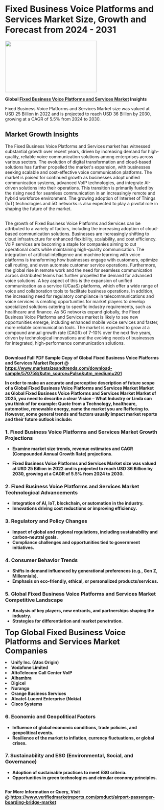 <H1>Fixed Business Voice Platforms and Services Market Size, Growth and Forecast from 2024 - 2031</H1><img class="aligncenter size-medium wp-image-584254" src="https://thirdeyenews.in/wp-content/uploads/2024/09/Global-Market-Research-300x168.jpeg" alt="" width="300" height="168" /><p><strong>Global&nbsp;<a href="https://www.marketsizeandtrends.com/download-sample/570758/&amp;utm_source=Pulse&amp;utm_medium=201">Fixed Business Voice Platforms and Services Market</a> Insights</strong></p><p>Fixed Business Voice Platforms and Services Market size was valued at USD 25 Billion in 2022 and is projected to reach USD 36 Billion by 2030, growing at a CAGR of 5.5% from 2024 to 2030.</p><p><h2>Market Growth Insights</h2> <p>The Fixed Business Voice Platforms and Services market has witnessed substantial growth over recent years, driven by increasing demand for high-quality, reliable voice communication solutions among enterprises across various sectors. The evolution of digital transformation and cloud-based solutions has further propelled the market's expansion, with businesses seeking scalable and cost-effective voice communication platforms. The market is poised for continued growth as businesses adopt unified communication systems, advanced VoIP technologies, and integrate AI-driven solutions into their operations. This transition is primarily fueled by the rising need for seamless communication in an increasingly remote and hybrid workforce environment. The growing adoption of Internet of Things (IoT) technologies and 5G networks is also expected to play a pivotal role in shaping the future of the market. <br><br><strong></strong></p> <p>The growth of Fixed Business Voice Platforms and Services can be attributed to a variety of factors, including the increasing adoption of cloud-based communication solutions. Businesses are increasingly shifting to cloud infrastructure for enhanced flexibility, scalability, and cost efficiency. VoIP services are becoming a staple for companies aiming to cut operational costs while maintaining high-quality communication. The integration of artificial intelligence and machine learning with voice platforms is transforming how businesses engage with customers, optimize call routing, and even automate customer service operations. Furthermore, the global rise in remote work and the need for seamless communication across distributed teams has further propelled the demand for advanced voice solutions. A key aspect of this is the expansion of unified communication as a service (UCaaS) platforms, which offer a wide range of voice and collaboration tools to facilitate business operations. In addition, the increasing need for regulatory compliance in telecommunications and voice services is creating opportunities for market players to develop specialized solutions catering to specific industry requirements, such as healthcare and finance. As 5G networks expand globally, the Fixed Business Voice Platforms and Services market is likely to see new opportunities emerge, including enhanced mobile voice services and faster, more reliable communication tools. The market is expected to grow at a compound annual growth rate (CAGR) of 7-10% over the next five years, driven by technological innovations and the evolving needs of businesses for integrated, high-performance communication solutions. <br><br><strong></p><p><span class=""><strong>Download Full PDF Sample Copy of Global Fixed Business Voice Platforms and Services Market Report</strong> @ <a href="https://www.marketsizeandtrends.com/download-sample/570758/&amp;utm_source=Pulse&amp;utm_medium=201" target="_blank">https://www.marketsizeandtrends.com/download-sample/570758/&amp;utm_source=Pulse&amp;utm_medium=201</a></span></p><p>In order to make an accurate and perceptive description of future scope of a Global&nbsp;Fixed Business Voice Platforms and Services Market Market as Global&nbsp;Fixed Business Voice Platforms and Services Market Market of 2025, you need to describe a clear Vision &ndash; What Industry or Linda can you think of for example: Quote from a Technology, healthcare, automotive, renewable energy, name the market you are Reffering to. However, some general trends and factors usually impact market reports and their future outlook include:</p><h3>1.&nbsp;<strong>Fixed Business Voice Platforms and Services Market Growth Projections</strong></h3><ul><li>Examine market size trends, revenue estimates and CAGR (Compounded Annual Growth Rate) projections.</li><li><p>Fixed Business Voice Platforms and Services Market size was valued at USD 25 Billion in 2022 and is projected to reach USD 36 Billion by 2030, growing at a CAGR of 5.5% from 2024 to 2030.</p></li></ul><h3>2.&nbsp;<strong>Fixed Business Voice Platforms and Services Market Technological Advancements</strong></h3><ul><li>Integration of AI, IoT, blockchain, or automation in the industry.</li><li>Innovations driving cost reductions or improving efficiency.</li></ul><h3>3.&nbsp;<strong>Regulatory and Policy Changes</strong></h3><ul><li>Impact of global and regional regulations, including sustainability and carbon-neutral goals.</li><li>Compliance challenges and opportunities tied to government initiatives.</li></ul><h3>4.&nbsp;<strong>Consumer Behavior Trends</strong></h3><ul><li>Shifts in demand influenced by generational preferences (e.g., Gen Z, Millennials).</li><li>Emphasis on eco-friendly, ethical, or personalized products/services.</li></ul><h3>5.&nbsp;<strong>Global Fixed Business Voice Platforms and Services Market Competitive Landscape</strong></h3><ul><li>Analysis of key players, new entrants, and partnerships shaping the industry.</li><li>Strategies for differentiation and market penetration.</li></ul><p data-pm-slice="1 1 []"><span style="color: inherit; font-family: inherit; font-size: 25px;">Top Global Fixed Business Voice Platforms and Services Market Companies</span></p><div class="" data-test-id=""><p><li>Unify Inc. (Atos Origin)</li><li> Vodafone Limited</li><li> AltoTelecom Call Center VoIP</li><li> Alhambra</li><li> Digicel</li><li> Nurango</li><li> Orange Business Services</li><li> Alcatel-Lucent Enterprise (Nokia)</li><li> Cisco Systems</li></p></div><h3>6.&nbsp;<strong>Economic and Geopolitical Factors</strong></h3><ul><li>Influence of global economic conditions, trade policies, and geopolitical events.</li><li>Resilience of the market to inflation, currency fluctuations, or global crises.</li></ul><h3>7.&nbsp;<strong>Sustainability and ESG (Environmental, Social, and Governance)</strong></h3><ul><li>Adoption of sustainable practices to meet ESG criteria.</li><li>Opportunities in green technologies and circular economy principles.</li></ul><h2><strong style="font-size: 14px;">For More Information or Query, Visit @&nbsp;</strong><a style="background-color: #ffffff; font-size: 14px;" href="https://www.marketsizeandtrends.com/report/fixed-business-voice-platforms-and-services-market/" target="_blank">https://www.verifiedmarketreports.com/product/airport-passenger-boarding-bridge-market</a></h2>